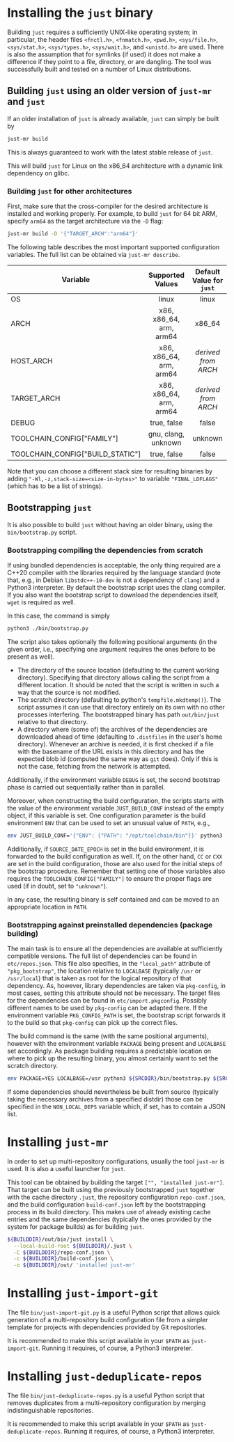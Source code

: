 # Installing the `just` binary

Building `just` requires a sufficiently UNIX-like operating system; in
particular, the header files `<fnctl.h>`, `<fnmatch.h>`, `<pwd.h>`,
`<sys/file.h>`, `<sys/stat.h>`, `<sys/types.h>`, `<sys/wait.h>`,
and `<unistd.h>` are used. There is also the assumption that for
symlinks (if used) it does not make a difference if they point to
a file, directory, or are dangling. The tool was successfully built
and tested on a number of Linux distributions.

## Building `just` using an older version of `just-mr` and `just`

If an older installation of `just` is already available, `just`
can simply be built by
```sh
just-mr build
```
This is always guaranteed to work with the latest stable release of `just`.

This will build `just` for Linux on the x86_64 architecture with a dynamic link
dependency on glibc.

### Building `just` for other architectures

First, make sure that the cross-compiler for the desired architecture is
installed and working properly. For example, to build `just` for 64 bit ARM,
specify `arm64` as the target architecture via the `-D` flag:

```sh
just-mr build -D '{"TARGET_ARCH":"arm64"}'
```

The following table describes the most important supported configuration
variables. The full list can be obtained via `just-mr describe`.

|Variable|Supported Values|Default Value for `just`|
|-|:-:|:-:|
| OS | linux | linux |
| ARCH | x86, x86_64, arm, arm64 | x86_64 |
| HOST_ARCH | x86, x86_64, arm, arm64 | *derived from ARCH* |
| TARGET_ARCH | x86, x86_64, arm, arm64 | *derived from ARCH* |
| DEBUG | true, false | false |
| TOOLCHAIN_CONFIG["FAMILY"] | gnu, clang, unknown | unknown |
| TOOLCHAIN_CONFIG["BUILD_STATIC"] | true, false | false |

Note that you can choose a different stack size for resulting binaries by
adding `"-Wl,-z,stack-size=<size-in-bytes>"` to variable `"FINAL_LDFLAGS"`
(which has to be a list of strings).

## Bootstrapping `just`

It is also possible to build `just` without having an older binary,
using the `bin/bootstrap.py` script.

### Bootstrapping compiling the dependencies from scratch

If using bundled dependencies is acceptable, the only thing required
are a C++20 compiler with the libraries required by the language
standard (note that, e.g., in Debian `libstdc++-10-dev` is not a
dependency of `clang`) and a Python3 interpreter. By default the bootstrap
script uses the clang compiler. If you also want the bootstrap script to
download the dependencies itself, `wget` is required as well.

In this case, the command is simply
```sh
python3 ./bin/bootstrap.py
```

The script also takes optionally the following positional arguments (in
the given order, i.e., specifying one argument requires the ones
before to be present as well).
- The directory of the source location (defaulting to the current
  working directory). Specifying that directory allows calling the
  script from a different location. It should be noted that the
  script is written in such a way that the source is not modified.
- The scratch directory (defaulting to python's `tempfile.mkdtemp()`).
  The script assumes it can use that directory entirely on its own
  with no other processes interfering. The bootstrapped binary has
  path `out/bin/just` relative to that directory.
- A directory where (some of) the archives of the dependencies
  are downloaded ahead of time (defaulting to `.distfiles` in the
  user's home directory). Whenever an archive is needed, it is
  first checked if a file with the basename of the URL exists in
  this directory and has the expected blob id (computed the same
  way as `git` does). Only if this is not the case, fetching from
  the network is attempted.

Additionally, if the environment variable `DEBUG` is set, the second
bootstrap phase is carried out sequentially rather than in parallel.

Moreover, when constructing the build configuration, the scripts
starts with the value of the environment variable `JUST_BUILD_CONF` instead
of the empty object, if this variable is set. One configuration parameter
is the build environment `ENV` that can be used to set an unusual
value of `PATH`, e.g.,
``` sh
env JUST_BUILD_CONF='{"ENV": {"PATH": "/opt/toolchain/bin"}}' python3 ./bin/bootstrap.py
```
Additionally, if `SOURCE_DATE_EPOCH` is set in the build environment, it
is forwarded to the build configuration as well. If, on the other hand,
`CC` or `CXX` are set in the build configuration, those are also used
for the initial steps of the bootstrap procedure. Remember that setting
one of those variables also requires the `TOOLCHAIN_CONFIG["FAMILY"]` to
ensure the proper flags are used (if in doubt, set to `"unknown"`).

In any case, the resulting binary is self contained and can be moved
to an appropriate location in `PATH`.

### Bootstrapping against preinstalled dependencies (package building)

The main task is to ensure all the dependencies are available at
sufficiently compatible versions. The full list of dependencies
can be found in `etc/repos.json`. This file also specifies, in
the `"local_path"` attribute of `"pkg_bootstrap"`, the location
relative to `LOCALBASE` (typically `/usr` or `/usr/local`) that is
taken as root for the logical repository of that dependency. As,
however, library dependencies are taken via `pkg-config`, in most
cases, setting this attribute should not be necessary. The target
files for the dependencies can be found in `etc/import.pkgconfig`.
Possibly different names to be used by `pkg-config` can be adapted
there. If the environment variable `PKG_CONFIG_PATH` is set, the
bootstrap script forwards it to the build so that `pkg-config` can
pick up the correct files.

The build command is the same (with the same positional arguments),
however with the environment variable `PACKAGE` being present
and `LOCALBASE` set accordingly. As package building requires a
predictable location on where to pick up the resulting binary, you
almost certainly want to set the scratch directory.

```sh
env PACKAGE=YES LOCALBASE=/usr python3 ${SRCDIR}/bin/bootstrap.py ${SRCDIR} ${BUILDDIR}
```

If some dependencies should nevertheless be built from source (typically
taking the necessary archives from a specified distdir) those can be
specified in the `NON_LOCAL_DEPS` variable which, if set, has to contain
a JSON list.

# Installing `just-mr`

In order to set up multi-repository configurations, usually the tool `just-mr`
is used. It is also a useful launcher for `just`.

This tool can be obtained by building the target `["", "installed just-mr"]`.
That target can be built using the previously bootstrapped `just` together with
the cache directory `.just`, the repository configuration `repo-conf.json`, and
the build configuration `build-conf.json` left by the bootstrapping process in
its build directory. This makes use of already existing cache entries and the
same dependencies (typically the ones provided by the system for package builds)
as for building `just`.

```sh
${BUILDDIR}/out/bin/just install \
  --local-build-root ${BUILDDIR}/.just \
  -C ${BUILDDIR}/repo-conf.json \
  -c ${BUILDDIR}/build-conf.json \
  -o ${BUILDDIR}/out/ 'installed just-mr'
```

# Installing `just-import-git`

The file `bin/just-import-git.py` is a useful Python script that allows quick
generation of a multi-repository build configuration file from a simpler
template for projects with dependencies provided by Git repositories.

It is recommended to make this script available in your `$PATH` as
`just-import-git`. Running it requires, of course, a Python3 interpreter.

# Installing `just-deduplicate-repos`

The file `bin/just-deduplicate-repos.py` is a useful Python script that
removes duplicates from a multi-repository configuration by merging
indistinguishable repositories.

It is recommended to make this script available in your `$PATH` as
`just-deduplicate-repos`. Running it requires, of course, a Python3 interpreter.
